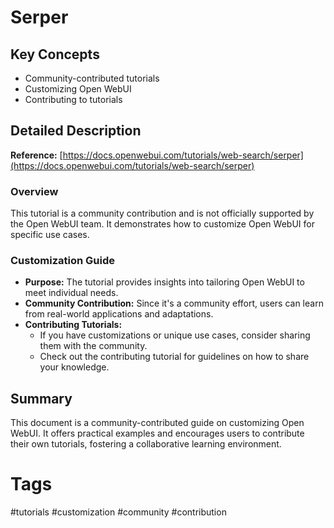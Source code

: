 # Serper

## Key Concepts
- Community-contributed tutorials
- Customizing Open WebUI
- Contributing to tutorials

## Detailed Description

**Reference:** [https://docs.openwebui.com/tutorials/web-search/serper](https://docs.openwebui.com/tutorials/web-search/serper)

### Overview
This tutorial is a community contribution and is not officially supported by the Open WebUI team. It demonstrates how to customize Open WebUI for specific use cases.

### Customization Guide

- **Purpose:** The tutorial provides insights into tailoring Open WebUI to meet individual needs.
- **Community Contribution:** Since it's a community effort, users can learn from real-world applications and adaptations.
- **Contributing Tutorials:**
  - If you have customizations or unique use cases, consider sharing them with the community.
  - Check out the contributing tutorial for guidelines on how to share your knowledge.

## Summary
This document is a community-contributed guide on customizing Open WebUI. It offers practical examples and encourages users to contribute their own tutorials, fostering a collaborative learning environment.

# Tags
#tutorials #customization #community #contribution